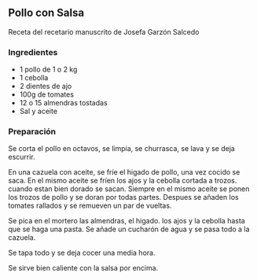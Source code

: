 ## Pollo con Salsa

Receta del recetario manuscrito de Josefa Garzón Salcedo

### Ingredientes

- 1 pollo de 1 o 2 kg
- 1 cebolla
- 2 dientes de ajo
- 100g de tomates
- 12 o 15 almendras tostadas
- Sal y aceite

### Preparación

Se corta el pollo en octavos, se limpia, se churrasca, se lava y se deja escurrir.

En una cazuela con aceite, se fríe el higado de pollo, una vez cocido se saca.
En el mismo aceite se fríen los ajos y la cebolla cortada a trozos.
cuando estan bien dorado se sacan.
Siempre en el mismo aceite se ponen los trozos de pollo y se doran por todas partes.
Despues se añaden los tomates rallados y se remueven un par de vueltas.

Se pica en el mortero las almendras, el higado. los ajos y la cebolla
hasta que se haga una pasta.
Se añade un cucharón de agua y se pasa todo a la cazuela.

Se tapa todo y se deja cocer una media hora.

Se sirve bien caliente con la salsa por encima.




